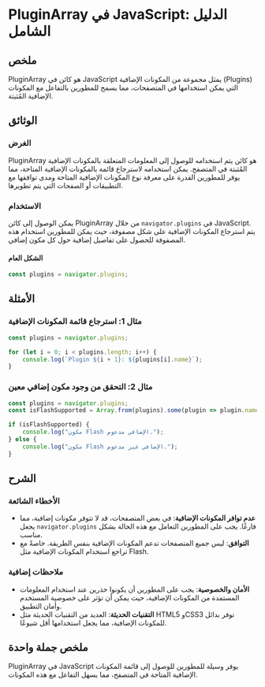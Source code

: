 <!--
Meta Description: # PluginArray في JavaScript: الدليل الشامل ## ملخص PluginArray هو كائن في JavaScript يمثل مجموعة من المكونات الإضافية (Plugins) التي يمكن استخدامها في...
Meta Keywords: الإضافية, plugins, المكونات, javascript, على
-->

# PluginArray في JavaScript: الدليل الشامل

## ملخص
PluginArray هو كائن في JavaScript يمثل مجموعة من المكونات الإضافية (Plugins) التي يمكن استخدامها في المتصفحات، مما يسمح للمطورين بالتفاعل مع المكونات الإضافية المُثبتة.

## الوثائق
### الغرض
PluginArray هو كائن يتم استخدامه للوصول إلى المعلومات المتعلقة بالمكونات الإضافية المُثبتة في المتصفح. يمكن استخدامه لاسترجاع قائمة بالمكونات الإضافية المتاحة، مما يوفر للمطورين القدرة على معرفة نوع المكونات الإضافية المتاحة ومدى توافقها مع التطبيقات أو الصفحات التي يتم تطويرها.

### الاستخدام
يمكن الوصول إلى كائن PluginArray من خلال `navigator.plugins` في JavaScript. يتم استرجاع المكونات الإضافية على شكل مصفوفة، حيث يمكن للمطورين استخدام هذه المصفوفة للحصول على تفاصيل إضافية حول كل مكون إضافي.

#### الشكل العام
```javascript
const plugins = navigator.plugins;
```

## الأمثلة
### مثال 1: استرجاع قائمة المكونات الإضافية
```javascript
const plugins = navigator.plugins;

for (let i = 0; i < plugins.length; i++) {
    console.log(`Plugin ${i + 1}: ${plugins[i].name}`);
}
```

### مثال 2: التحقق من وجود مكون إضافي معين
```javascript
const plugins = navigator.plugins;
const isFlashSupported = Array.from(plugins).some(plugin => plugin.name.includes("Flash"));

if (isFlashSupported) {
    console.log("مكون Flash الإضافي مدعوم.");
} else {
    console.log("مكون Flash الإضافي غير مدعوم.");
}
```

## الشرح
### الأخطاء الشائعة
- **عدم توافر المكونات الإضافية**: في بعض المتصفحات، قد لا تتوفر مكونات إضافية، مما يجعل `navigator.plugins` فارغًا. يجب على المطورين التعامل مع هذه الحالة بشكل مناسب.
- **التوافق**: ليس جميع المتصفحات تدعم المكونات الإضافية بنفس الطريقة. خاصةً مع تراجع استخدام المكونات الإضافية مثل Flash.

### ملاحظات إضافية
- **الأمان والخصوصية**: يجب على المطورين أن يكونوا حذرين عند استخدام المعلومات المستمدة من المكونات الإضافية، حيث يمكن أن تؤثر على خصوصية المستخدم وأمان التطبيق.
- **التقنيات الحديثة**: العديد من التقنيات الحديثة مثل HTML5 وCSS3 توفر بدائل للمكونات الإضافية، مما يجعل استخدامها أقل شيوعًا.

## ملخص جملة واحدة
PluginArray في JavaScript يوفر وسيلة للمطورين للوصول إلى قائمة المكونات الإضافية المتاحة في المتصفح، مما يسهل التفاعل مع هذه المكونات.